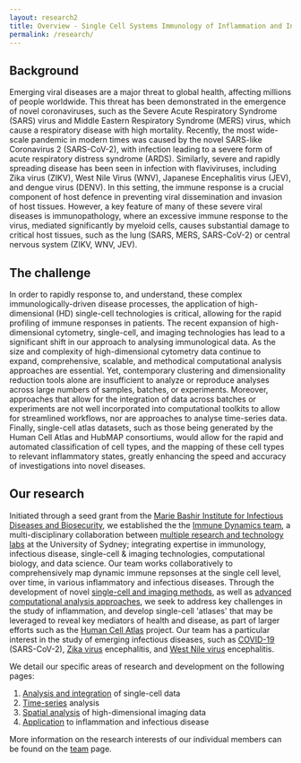 ```yaml
---
layout: research2
title: Overview - Single Cell Systems Immunology of Inflammation and Infectious Disease
permalink: /research/
---
```


## Background

Emerging viral diseases are a major threat to global health, affecting millions of people worldwide. This threat has been demonstrated in the emergence of novel coronaviruses, such as the Severe Acute Respiratory Syndrome (SARS) virus and Middle Eastern Respiratory Syndrome (MERS) virus, which cause a respiratory disease with high mortality. Recently, the most wide-scale pandemic in modern times was caused by the novel SARS-like Coronavirus 2 (SARS-CoV-2), with infection leading to a severe form of acute respiratory distress syndrome (ARDS). Similarly, severe and rapidly spreading disease has been seen in infection with flaviviruses, including Zika virus (ZIKV), West Nile Virus (WNV), Japanese Encephalitis virus (JEV), and dengue virus (DENV). In this setting, the immune response is a crucial component of host defence in preventing viral dissemination and invasion of host tissues. However, a key feature of many of these severe viral diseases is immunopathology, where an excessive immune response to the virus, mediated significantly by myeloid cells, causes substantial damage to critical host tissues, such as the lung (SARS, MERS, SARS-CoV-2) or central nervous system (ZIKV, WNV, JEV).

## The challenge

In order to rapidly response to, and understand, these complex immunologically-driven disease processes, the application of high-dimensional (HD) single-cell technologies is critical, allowing for the rapid profiling of immune responses in patients. The recent expansion of high-dimensional cytometry, single-cell, and imaging technologies has lead to a significant shift in our approach to analysing immunological data. As the size and complexity of high-dimensional cytometry data continue to expand, comprehensive, scalable, and methodical computational analysis approaches are essential. Yet, contemporary clustering and dimensionality reduction tools alone are insufficient to analyze or reproduce analyses across large numbers of samples, batches, or experiments. Moreover, approaches that allow for the integration of data across batches or experiments are not well incorporated into computational toolkits to allow for streamlined workflows, nor are approaches to analyse time-series data. Finally, single-cell atlas datasets, such as those being generated by the Human Cell Atlas and HubMAP consortiums, would allow for the rapid and automated classification of cell types, and the mapping of these cell types to relevant inflammatory states, greatly enhancing the speed and accuracy of investigations into novel diseases. 

## Our research

Initiated through a seed grant from the [Marie Bashir Institute for Infectious Diseases and Biosecurity](https://www.sydney.edu.au/marie-bashir-institute/), we established the the [Immune Dynamics team](https://immunedynamics.io/team), a multi-disciplinary collaboration between [multiple research and technology labs](https://immunedynamics.io/team) at the University of Sydney; integrating expertise in immunology, infectious disease, single-cell & imaging technologies, computational biology, and data science. Our team works collaboratively to comprehensively map dynamic immune repsonses at the single cell level, over time, in various inflammatory and infectious diseases. Through the development of novel [single-cell and imaging methods](), as well as [advanced computational analysis approaches](), we seek to address key challenges in the study of inflammation, and develop single-cell 'atlases' that may be leveraged to reveal key mediators of health and disease, as part of larger efforts such as the [Human Cell Atlas]() project. Our team has a particular interest in the study of emerging infectious diseases, such as [COVID-19](https://tomashhurst.github.io/research/#application-to-disease) (SARS-CoV-2), [Zika virus](https://tomashhurst.github.io/research/#application-to-disease) encephalitis, and [West Nile virus](https://tomashhurst.github.io/research/#application-to-disease) encephalitis. 

We detail our specific areas of research and development on the following pages:
1. [Analysis and integration](https://immunedynamics.github.io/research/#data-analysis-and-integration-across-cytometry-and-single-cell-technologies) of single-cell data
2. [Time-series](https://immunedynamics.github.io/research/#time-series-clustering-analysis-for-mapping-dynamic-immune-responses) analysis
3. [Spatial analysis](https://immunedynamics.github.io/research/#spatial-analysis-of-high-dimensional-imaging-data) of high-dimensional imaging data
4. [Application](https://immunedynamics.github.io/research/#single-cell-systems-immunology-of-inflammation-and-infectious-disease) to inflammation and infectious disease

More information on the research interests of our individual members can be found on the [team](https://immunedynamics.io/team/) page.

<br />
